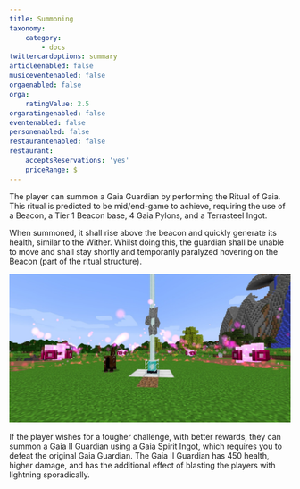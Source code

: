 ```yaml
---
title: Summoning
taxonomy:
    category:
        - docs
twittercardoptions: summary
articleenabled: false
musiceventenabled: false
orgaenabled: false
orga:
    ratingValue: 2.5
orgaratingenabled: false
eventenabled: false
personenabled: false
restaurantenabled: false
restaurant:
    acceptsReservations: 'yes'
    priceRange: $
---
```


The player can summon a Gaia Guardian by performing the Ritual of Gaia. This ritual is predicted to be mid/end-game to achieve, requiring the use of a Beacon, a Tier 1 Beacon base, 4 Gaia Pylons, and a Terrasteel Ingot.

When summoned, it shall rise above the beacon and quickly generate its health, similar to the Wither. Whilst doing this, the guardian shall be unable to move and shall stay shortly and temporarily paralyzed hovering on the Beacon (part of the ritual structure).

![](gaia.jpg)

If the player wishes for a tougher challenge, with better rewards, they can summon a Gaia II Guardian using a Gaia Spirit Ingot, which requires you to defeat the original Gaia Guardian. The Gaia II Guardian has 450 health, higher damage, and has the additional effect of blasting the players with lightning sporadically.
